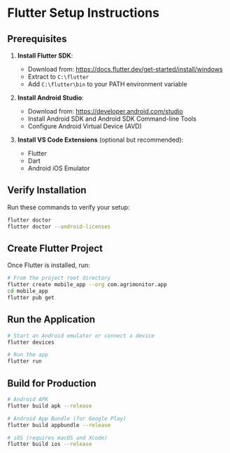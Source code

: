 # Flutter Setup Instructions

## Prerequisites

1. **Install Flutter SDK**:
   - Download from: https://docs.flutter.dev/get-started/install/windows
   - Extract to `C:\flutter`
   - Add `C:\flutter\bin` to your PATH environment variable

2. **Install Android Studio**:
   - Download from: https://developer.android.com/studio
   - Install Android SDK and Android SDK Command-line Tools
   - Configure Android Virtual Device (AVD)

3. **Install VS Code Extensions** (optional but recommended):
   - Flutter
   - Dart
   - Android iOS Emulator

## Verify Installation

Run these commands to verify your setup:

```bash
flutter doctor
flutter doctor --android-licenses
```

## Create Flutter Project

Once Flutter is installed, run:

```bash
# From the project root directory
flutter create mobile_app --org com.agrimonitor.app
cd mobile_app
flutter pub get
```

## Run the Application

```bash
# Start an Android emulator or connect a device
flutter devices

# Run the app
flutter run
```

## Build for Production

```bash
# Android APK
flutter build apk --release

# Android App Bundle (for Google Play)
flutter build appbundle --release

# iOS (requires macOS and Xcode)
flutter build ios --release
```